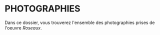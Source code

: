 # PHOTOGRAPHIES

Dans ce dossier, vous trouverez l'ensemble des photographies prises de l'oeuvre *Roseaux*.
